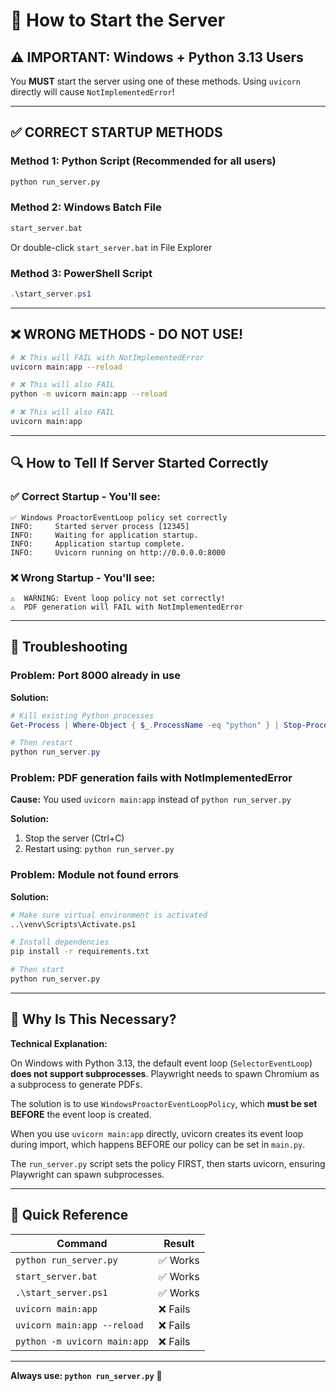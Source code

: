 # 🚀 How to Start the Server

## ⚠️ IMPORTANT: Windows + Python 3.13 Users

You **MUST** start the server using one of these methods. Using `uvicorn` directly will cause `NotImplementedError`!

---

## ✅ CORRECT STARTUP METHODS

### Method 1: Python Script (Recommended for all users)
```bash
python run_server.py
```

### Method 2: Windows Batch File
```bash
start_server.bat
```
Or double-click `start_server.bat` in File Explorer

### Method 3: PowerShell Script
```powershell
.\start_server.ps1
```

---

## ❌ WRONG METHODS - DO NOT USE!

```bash
# ❌ This will FAIL with NotImplementedError
uvicorn main:app --reload

# ❌ This will also FAIL
python -m uvicorn main:app --reload

# ❌ This will also FAIL
uvicorn main:app
```

---

## 🔍 How to Tell If Server Started Correctly

### ✅ Correct Startup - You'll see:
```
✅ Windows ProactorEventLoop policy set correctly
INFO:     Started server process [12345]
INFO:     Waiting for application startup.
INFO:     Application startup complete.
INFO:     Uvicorn running on http://0.0.0.0:8000
```

### ❌ Wrong Startup - You'll see:
```
⚠️  WARNING: Event loop policy not set correctly!
⚠️  PDF generation will FAIL with NotImplementedError
```

---

## 🐛 Troubleshooting

### Problem: Port 8000 already in use

**Solution:**
```powershell
# Kill existing Python processes
Get-Process | Where-Object { $_.ProcessName -eq "python" } | Stop-Process -Force

# Then restart
python run_server.py
```

### Problem: PDF generation fails with NotImplementedError

**Cause:** You used `uvicorn main:app` instead of `python run_server.py`

**Solution:**
1. Stop the server (Ctrl+C)
2. Restart using: `python run_server.py`

### Problem: Module not found errors

**Solution:**
```bash
# Make sure virtual environment is activated
..\venv\Scripts\Activate.ps1

# Install dependencies
pip install -r requirements.txt

# Then start
python run_server.py
```

---

## 📝 Why Is This Necessary?

**Technical Explanation:**

On Windows with Python 3.13, the default event loop (`SelectorEventLoop`) **does not support subprocesses**. Playwright needs to spawn Chromium as a subprocess to generate PDFs.

The solution is to use `WindowsProactorEventLoopPolicy`, which **must be set BEFORE** the event loop is created.

When you use `uvicorn main:app` directly, uvicorn creates its event loop during import, which happens BEFORE our policy can be set in `main.py`.

The `run_server.py` script sets the policy FIRST, then starts uvicorn, ensuring Playwright can spawn subprocesses.

---

## 🎯 Quick Reference

| Command | Result |
|---------|--------|
| `python run_server.py` | ✅ Works |
| `start_server.bat` | ✅ Works |
| `.\start_server.ps1` | ✅ Works |
| `uvicorn main:app` | ❌ Fails |
| `uvicorn main:app --reload` | ❌ Fails |
| `python -m uvicorn main:app` | ❌ Fails |

---

**Always use: `python run_server.py`** 🎉
